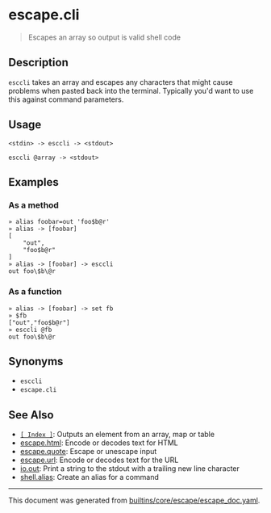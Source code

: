 # escape.cli

> Escapes an array so output is valid shell code

## Description

`esccli` takes an array and escapes any characters that might cause problems
when pasted back into the terminal. Typically you'd want to use this against
command parameters.

## Usage

```
<stdin> -> esccli -> <stdout>

esccli @array -> <stdout>
```

## Examples

### As a method

```
» alias foobar=out 'foo$b@r'
» alias -> [foobar]
[
    "out",
    "foo$b@r"
]
» alias -> [foobar] -> esccli
out foo\$b\@r
```

### As a function

```
» alias -> [foobar] -> set fb
» $fb
["out","foo$b@r"]
» esccli @fb
out foo\$b\@r
```

## Synonyms

* `esccli`
* `escape.cli`


## See Also

* [`[ Index ]`](../parser/item-index.md):
  Outputs an element from an array, map or table
* [escape.html](../commands/eschtml.md):
  Encode or decodes text for HTML
* [escape.quote](../commands/escape.md):
  Escape or unescape input
* [escape.url](../commands/escurl.md):
  Encode or decodes text for the URL
* [io.out](../commands/out.md):
  Print a string to the stdout with a trailing new line character
* [shell.alias](../commands/alias.md):
  Create an alias for a command

<hr/>

This document was generated from [builtins/core/escape/escape_doc.yaml](https://github.com/lmorg/murex/blob/master/builtins/core/escape/escape_doc.yaml).
